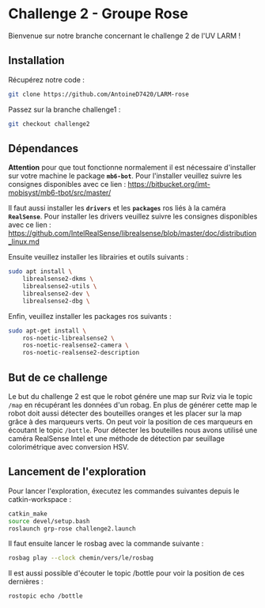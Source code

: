 # Challenge 2 - Groupe Rose

Bienvenue sur notre branche concernant le challenge 2 de l'UV LARM !

## Installation

Récupérez notre code :
``` bash
git clone https://github.com/AntoineD7420/LARM-rose
```

Passez sur la branche challenge1 :
``` bash
git checkout challenge2
```

## Dépendances

**Attention** pour que tout fonctionne normalement il est nécessaire d'installer sur votre machine le package **`mb6-bot`**. Pour l'installer veuillez suivre les consignes disponibles avec ce lien :
https://bitbucket.org/imt-mobisyst/mb6-tbot/src/master/

Il faut aussi installer les **`drivers`** et les **`packages`** ros liés à la caméra **`RealSense`**.
Pour installer les drivers veuillez suivre les consignes disponibles avec ce lien :
https://github.com/IntelRealSense/librealsense/blob/master/doc/distribution_linux.md

Ensuite veuillez installer les librairies et outils suivants :
``` bash
sudo apt install \
    librealsense2-dkms \
    librealsense2-utils \
    librealsense2-dev \
    librealsense2-dbg \
```
Enfin, veuillez installer les packages ros suivants :
``` bash
sudo apt-get install \
    ros-noetic-librealsense2 \
    ros-noetic-realsense2-camera \
    ros-noetic-realsense2-description
```

## But de ce challenge

Le but du challenge 2 est que le robot génére une map sur Rviz via le topic `/map` en récupérant les données d'un robag. En plus de générer cette map le robot doit aussi détecter des bouteilles oranges et les placer sur la map grâce à des marqueurs verts. On peut voir la position de ces marqueurs en écoutant le topic `/bottle`.
Pour détecter les bouteilles nous avons utilisé une caméra RealSense Intel et une méthode de détection par seuillage colorimétrique avec conversion HSV.

## Lancement de l'exploration

Pour lancer l'exploration, éxecutez les commandes suivantes depuis le catkin-workspace :
``` bash
catkin_make
source devel/setup.bash
roslaunch grp-rose challenge2.launch
```

Il faut ensuite lancer le rosbag avec la commande suivante :
``` bash
rosbag play --clock chemin/vers/le/rosbag
```

Il est aussi possible d'écouter le topic /bottle pour voir la position de ces dernières :
``` bash
rostopic echo /bottle
```
